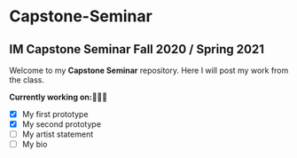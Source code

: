 # Capstone-Seminar
## IM Capstone Seminar Fall 2020 / Spring 2021

Welcome to my **Capstone Seminar** repository. Here I will post my work from the class.

<b>Currently working on:</b>👩🏼‍💻
- [x] My first prototype
- [x] My second prototype
- [ ] My artist statement
- [ ] My bio
